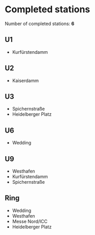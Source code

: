 # Completed stations

Number of completed stations: **6**

## U1

- Kurfürstendamm

## U2

- Kaiserdamm

## U3

- Spichernstraße
- Heidelberger Platz

## U6

- Wedding

## U9

- Westhafen
- Kurfürstendamm
- Spichernstraße

## Ring

- Wedding
- Westhafen
- Messe Nord/ICC
- Heidelberger Platz
